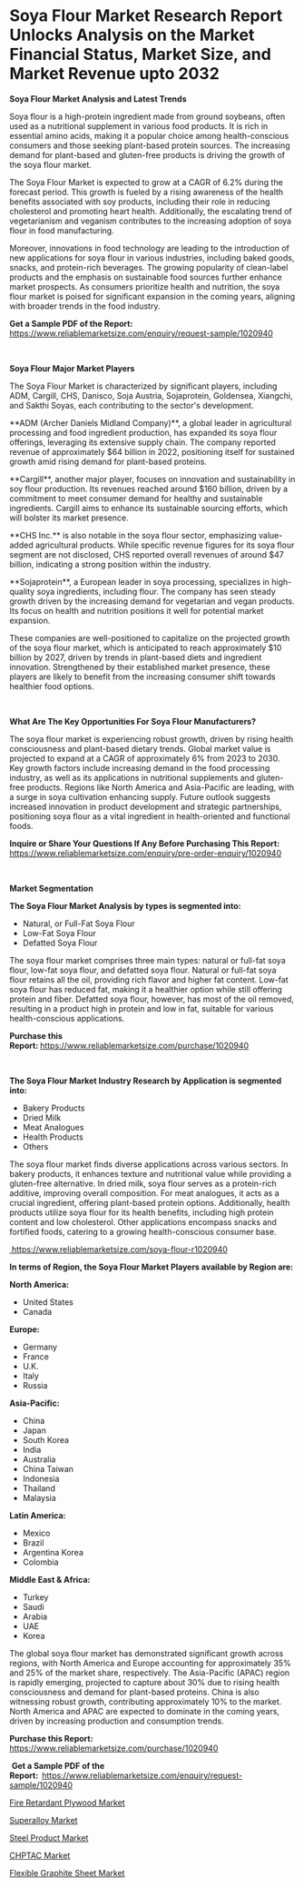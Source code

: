 <p><h1>Soya Flour Market Research Report Unlocks Analysis on the Market Financial Status, Market Size, and Market Revenue upto 2032</h1></p><p><strong>Soya Flour Market Analysis and Latest Trends</strong></p>
<p><p>Soya flour is a high-protein ingredient made from ground soybeans, often used as a nutritional supplement in various food products. It is rich in essential amino acids, making it a popular choice among health-conscious consumers and those seeking plant-based protein sources. The increasing demand for plant-based and gluten-free products is driving the growth of the soya flour market. </p><p>The Soya Flour Market is expected to grow at a CAGR of 6.2% during the forecast period. This growth is fueled by a rising awareness of the health benefits associated with soy products, including their role in reducing cholesterol and promoting heart health. Additionally, the escalating trend of vegetarianism and veganism contributes to the increasing adoption of soya flour in food manufacturing.</p><p>Moreover, innovations in food technology are leading to the introduction of new applications for soya flour in various industries, including baked goods, snacks, and protein-rich beverages. The growing popularity of clean-label products and the emphasis on sustainable food sources further enhance market prospects. As consumers prioritize health and nutrition, the soya flour market is poised for significant expansion in the coming years, aligning with broader trends in the food industry.</p></p>
<p><strong>Get a Sample PDF of the Report:&nbsp;</strong> <a href="https://www.reliablemarketsize.com/enquiry/request-sample/1020940?utm_campaign=1845&utm_medium=2&utm_source=Github&utm_content=ia&utm_term=01042025&utm_id=soya-flour">https://www.reliablemarketsize.com/enquiry/request-sample/1020940</a></p>
<p>&nbsp;</p>
<p><strong>Soya Flour Major Market Players</strong></p>
<p><p>The Soya Flour Market is characterized by significant players, including ADM, Cargill, CHS, Danisco, Soja Austria, Sojaprotein, Goldensea, Xiangchi, and Sakthi Soyas, each contributing to the sector's development.</p><p>**ADM (Archer Daniels Midland Company)**, a global leader in agricultural processing and food ingredient production, has expanded its soya flour offerings, leveraging its extensive supply chain. The company reported revenue of approximately $64 billion in 2022, positioning itself for sustained growth amid rising demand for plant-based proteins.</p><p>**Cargill**, another major player, focuses on innovation and sustainability in soy flour production. Its revenues reached around $160 billion, driven by a commitment to meet consumer demand for healthy and sustainable ingredients. Cargill aims to enhance its sustainable sourcing efforts, which will bolster its market presence.</p><p>**CHS Inc.** is also notable in the soya flour sector, emphasizing value-added agricultural products. While specific revenue figures for its soya flour segment are not disclosed, CHS reported overall revenues of around $47 billion, indicating a strong position within the industry.</p><p>**Sojaprotein**, a European leader in soya processing, specializes in high-quality soya ingredients, including flour. The company has seen steady growth driven by the increasing demand for vegetarian and vegan products. Its focus on health and nutrition positions it well for potential market expansion.</p><p>These companies are well-positioned to capitalize on the projected growth of the soya flour market, which is anticipated to reach approximately $10 billion by 2027, driven by trends in plant-based diets and ingredient innovation. Strengthened by their established market presence, these players are likely to benefit from the increasing consumer shift towards healthier food options.</p></p>
<p>&nbsp;</p>
<p><strong>What Are The Key Opportunities For Soya Flour Manufacturers?</strong></p>
<p><p>The soya flour market is experiencing robust growth, driven by rising health consciousness and plant-based dietary trends. Global market value is projected to expand at a CAGR of approximately 6% from 2023 to 2030. Key growth factors include increasing demand in the food processing industry, as well as its applications in nutritional supplements and gluten-free products. Regions like North America and Asia-Pacific are leading, with a surge in soya cultivation enhancing supply. Future outlook suggests increased innovation in product development and strategic partnerships, positioning soya flour as a vital ingredient in health-oriented and functional foods.</p></p>
<p><strong>Inquire or Share Your Questions If Any Before Purchasing This Report:</strong> <a href="https://www.reliablemarketsize.com/enquiry/pre-order-enquiry/1020940?utm_campaign=1845&utm_medium=2&utm_source=Github&utm_content=ia&utm_term=01042025&utm_id=soya-flour">https://www.reliablemarketsize.com/enquiry/pre-order-enquiry/1020940</a></p>
<p>&nbsp;</p>
<p><strong>Market Segmentation</strong></p>
<p><strong>The Soya Flour Market Analysis by types is segmented into:</strong></p>
<p><ul><li>Natural, or Full-Fat Soya Flour</li><li>Low-Fat Soya Flour</li><li>Defatted Soya Flour</li></ul></p>
<p><p>The soya flour market comprises three main types: natural or full-fat soya flour, low-fat soya flour, and defatted soya flour. Natural or full-fat soya flour retains all the oil, providing rich flavor and higher fat content. Low-fat soya flour has reduced fat, making it a healthier option while still offering protein and fiber. Defatted soya flour, however, has most of the oil removed, resulting in a product high in protein and low in fat, suitable for various health-conscious applications.</p></p>
<p><strong>Purchase this Report:&nbsp;</strong><a href="https://www.reliablemarketsize.com/purchase/1020940?utm_campaign=1845&utm_medium=2&utm_source=Github&utm_content=ia&utm_term=01042025&utm_id=soya-flour">https://www.reliablemarketsize.com/purchase/1020940</a></p>
<p>&nbsp;</p>
<p><strong>The Soya Flour Market Industry Research by Application is segmented into:</strong></p>
<p><ul><li>Bakery Products</li><li>Dried Milk</li><li>Meat Analogues</li><li>Health Products</li><li>Others</li></ul></p>
<p><p>The soya flour market finds diverse applications across various sectors. In bakery products, it enhances texture and nutritional value while providing a gluten-free alternative. In dried milk, soya flour serves as a protein-rich additive, improving overall composition. For meat analogues, it acts as a crucial ingredient, offering plant-based protein options. Additionally, health products utilize soya flour for its health benefits, including high protein content and low cholesterol. Other applications encompass snacks and fortified foods, catering to a growing health-conscious consumer base.</p></p>
<p><a href="https://www.reliablemarketsize.com/soya-flour-r1020940?utm_campaign=1845&utm_medium=2&utm_source=Github&utm_content=ia&utm_term=01042025&utm_id=soya-flour">&nbsp;https://www.reliablemarketsize.com/soya-flour-r1020940</a></p>
<p><strong>In terms of Region, the Soya Flour Market Players available by Region are:</strong></p>
<p>
    <p> <strong> North America: </strong>
        <ul>
            <li>United States</li>
            <li>Canada</li>
        </ul>
        </p> 
    <p> <strong> Europe: </strong>
        <ul>
            <li>Germany</li>
            <li>France</li>
            <li>U.K.</li>
            <li>Italy</li>
            <li>Russia</li>
        </ul>
        </p> 
    <p> <strong> Asia-Pacific: </strong>
        <ul>
            <li>China</li>
            <li>Japan</li>
            <li>South Korea</li>
            <li>India</li>
            <li>Australia</li>
            <li>China Taiwan</li>
            <li>Indonesia</li>
            <li>Thailand</li>
            <li>Malaysia</li>
        </ul>
        </p> 
    <p> <strong> Latin America: </strong>
        <ul>
            <li>Mexico</li>
            <li>Brazil</li>
            <li>Argentina Korea</li>
            <li>Colombia</li>
        </ul>
        </p> 
    <p> <strong> Middle East & Africa: </strong>
        <ul>
            <li>Turkey</li>
            <li>Saudi</li>
            <li>Arabia</li>
            <li>UAE</li>
            <li>Korea</li>
        </ul>
    </p>
    </p>
<p><p>The global soya flour market has demonstrated significant growth across regions, with North America and Europe accounting for approximately 35% and 25% of the market share, respectively. The Asia-Pacific (APAC) region is rapidly emerging, projected to capture about 30% due to rising health consciousness and demand for plant-based proteins. China is also witnessing robust growth, contributing approximately 10% to the market. North America and APAC are expected to dominate in the coming years, driven by increasing production and consumption trends.</p></p>
<p><strong>Purchase this Report: </strong><a href="https://www.reliablemarketsize.com/purchase/1020940?utm_campaign=1845&utm_medium=2&utm_source=Github&utm_content=ia&utm_term=01042025&utm_id=soya-flour">https://www.reliablemarketsize.com/purchase/1020940</a></p>
<p>&nbsp;<strong>Get a Sample PDF of the Report:&nbsp;&nbsp;</strong><a href="https://www.reliablemarketsize.com/enquiry/request-sample/1020940?utm_campaign=1845&utm_medium=2&utm_source=Github&utm_content=ia&utm_term=01042025&utm_id=soya-flour">https://www.reliablemarketsize.com/enquiry/request-sample/1020940</a></p>
<p><strong></strong></p>
<p><p><a href="https://github.com/eskelimaksic/Market-Research-Report-List-1/blob/main/fire-retardant-plywood-market.md?utm_campaign=1845&utm_medium=2&utm_source=Github&utm_content=ia&utm_term=01042025&utm_id=soya-flour">Fire Retardant Plywood Market</a></p><p><a href="https://github.com/gogashopkewy/Market-Research-Report-List-1/blob/main/superalloy-market.md?utm_campaign=1845&utm_medium=2&utm_source=Github&utm_content=ia&utm_term=01042025&utm_id=soya-flour">Superalloy Market</a></p><p><a href="https://github.com/RickHolmes3/Market-Research-Report-List-7/blob/main/steel-product-market.md?utm_campaign=1845&utm_medium=2&utm_source=Github&utm_content=ia&utm_term=01042025&utm_id=soya-flour">Steel Product Market</a></p><p><a href="https://github.com/kohushamudo3/Market-Research-Report-List-1/blob/main/chptac-market.md?utm_campaign=1845&utm_medium=2&utm_source=Github&utm_content=ia&utm_term=01042025&utm_id=soya-flour">CHPTAC Market</a></p><p><a href="https://github.com/myrieronays5/Market-Research-Report-List-1/blob/main/flexible-graphite-sheet-market.md?utm_campaign=1845&utm_medium=2&utm_source=Github&utm_content=ia&utm_term=01042025&utm_id=soya-flour">Flexible Graphite Sheet Market</a></p></p>